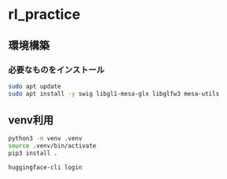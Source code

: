 # rl_practice

## 環境構築

### 必要なものをインストール

```bash
sudo apt update
sudo apt install -y swig libgl1-mesa-glx libglfw3 mesa-utils
```

## venv利用

```bash
python3 -m venv .venv
source .venv/bin/activate
pip3 install .
```

```bash
huggingface-cli login
```
